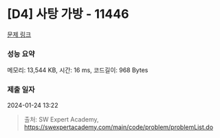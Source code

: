 # [D4] 사탕 가방 - 11446 

[문제 링크](https://swexpertacademy.com/main/code/problem/problemDetail.do?contestProbId=AXdHxTNqC2IDFAS5) 

### 성능 요약

메모리: 13,544 KB, 시간: 16 ms, 코드길이: 968 Bytes

### 제출 일자

2024-01-24 13:22



> 출처: SW Expert Academy, https://swexpertacademy.com/main/code/problem/problemList.do